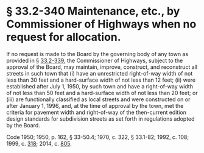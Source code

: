 # § 33.2-340 Maintenance, etc., by Commissioner of Highways when no request for allocation.

<p>If no request is made to the Board by the governing body of any town as provided in § <a href='http://law.lis.virginia.gov/vacode/33.2-339/'>33.2-339</a>, the Commissioner of Highways, subject to the approval of the Board, may maintain, improve, construct, and reconstruct all streets in such town that (i) have an unrestricted right-of-way width of not less than 30 feet and a hard-surface width of not less than 12 feet; (ii) were established after July 1, 1950, by such town and have a right-of-way width of not less than 50 feet and a hard-surface width of not less than 20 feet; or (iii) are functionally classified as local streets and were constructed on or after January 1, 1996, and, at the time of approval by the town, met the criteria for pavement width and right-of-way of the then-current edition design standards for subdivision streets as set forth in regulations adopted by the Board.</p><p>Code 1950; 1950, p. 162, § 33-50.4; 1970, c. 322, § 33.1-82; 1992, c. 108; 1999, c. <a href='http://lis.virginia.gov/cgi-bin/legp604.exe?991+ful+CHAP0318'>318</a>; 2014, c. <a href='http://lis.virginia.gov/cgi-bin/legp604.exe?141+ful+CHAP0805'>805</a>.</p>